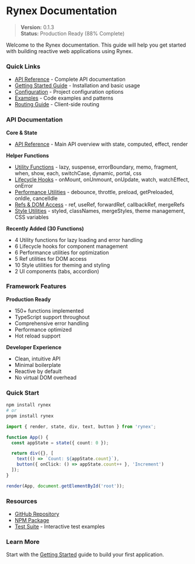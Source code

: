 # Rynex Documentation

> **Version:** 0.1.3  
> **Status:** Production Ready (88% Complete)

Welcome to the Rynex documentation. This guide will help you get started with building reactive web applications using Rynex.

### Quick Links
- [API Reference](./API_REFERENCE.md) - Complete API documentation
- [Getting Started Guide](./GETTING_STARTED.md) - Installation and basic usage
- [Configuration](./CONFIGURATION.md) - Project configuration options
- [Examples](./EXAMPLES.md) - Code examples and patterns
- [Routing Guide](./ROUTING_GUIDE.md) - Client-side routing

### API Documentation

**Core & State**
- [API Reference](./API_REFERENCE.md) - Main API overview with state, computed, effect, render

**Helper Functions**
- [Utility Functions](./api/utilities.md) - lazy, suspense, errorBoundary, memo, fragment, when, show, each, switchCase, dynamic, portal, css
- [Lifecycle Hooks](./api/lifecycle.md) - onMount, onUnmount, onUpdate, watch, watchEffect, onError
- [Performance Utilities](./api/performance.md) - debounce, throttle, preload, getPreloaded, onIdle, cancelIdle
- [Refs & DOM Access](./api/refs.md) - ref, useRef, forwardRef, callbackRef, mergeRefs
- [Style Utilities](./api/styles.md) - styled, classNames, mergeStyles, theme management, CSS variables

**Recently Added (30 Functions)**
- 4 Utility functions for lazy loading and error handling
- 6 Lifecycle hooks for component management
- 6 Performance utilities for optimization
- 5 Ref utilities for DOM access
- 10 Style utilities for theming and styling
- 2 UI components (tabs, accordion)

### Framework Features

**Production Ready**
- 150+ functions implemented
- TypeScript support throughout
- Comprehensive error handling
- Performance optimized
- Hot reload support

**Developer Experience**
- Clean, intuitive API
- Minimal boilerplate
- Reactive by default
- No virtual DOM overhead

### Quick Start

```bash
npm install rynex
# or
pnpm install rynex
```

```typescript
import { render, state, div, text, button } from 'rynex';

function App() {
  const appState = state({ count: 0 });

  return div({}, [
    text(() => `Count: ${appState.count}`),
    button({ onClick: () => appState.count++ }, 'Increment')
  ]);
}

render(App, document.getElementById('root'));
```

### Resources
- [GitHub Repository](https://github.com/razen-core/rynex)
- [NPM Package](https://www.npmjs.com/package/rynex)
- [Test Suite](../tests/) - Interactive test examples

### Learn More

Start with the [Getting Started](./GETTING_STARTED.md) guide to build your first application.

